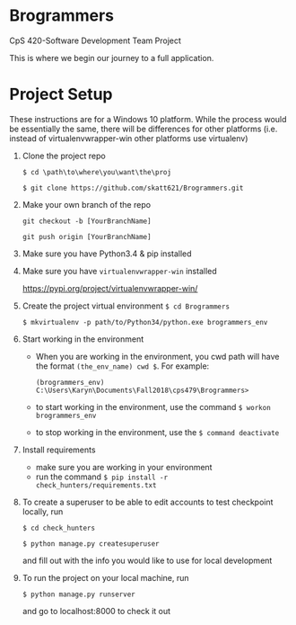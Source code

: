# Brogrammers
CpS 420-Software Development Team Project

This is where we begin our journey to a full application.

# Project Setup
These instructions are for a Windows 10 platform. While the process would be essentially the same, there will be differences for other platforms (i.e. instead of virtualenvwrapper-win other platforms use virtualenv)

1. Clone the project repo

    `$ cd \path\to\where\you\want\the\proj`

    `$ git clone https://github.com/skatt621/Brogrammers.git`

2. Make your own branch of the repo

    `git checkout -b [YourBranchName]`

    `git push origin [YourBranchName]`

3. Make sure you have Python3.4 & pip installed

4. Make sure you have `virtualenvwrapper-win` installed

    https://pypi.org/project/virtualenvwrapper-win/

5. Create the project virtual environment
    `$ cd Brogrammers`

    `$ mkvirtualenv -p path/to/Python34/python.exe brogrammers_env`

6. Start working in the environment

    - When you are working in the environment, you cwd path will have the format `(the_env_name) cwd $`. For example:

        `(brogrammers_env) C:\Users\Karyn\Documents\Fall2018\cps479\Brogrammers>`

    - to start working in the environment, use the command `$ workon brogrammers_env`

    - to stop working in the environment, use the `$ command deactivate`

7. Install requirements
    - make sure you are working in your environment
    - run the command `$ pip install -r check_hunters/requirements.txt`

8. To create a superuser to be able to edit accounts to test checkpoint locally, run

    `$ cd check_hunters`

    `$ python manage.py createsuperuser`

    and fill out with the info you would like to use for local development

9. To run the project on your local machine, run 

    `$ python manage.py runserver`
	
    and go to localhost:8000 to check it out
